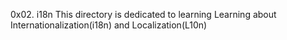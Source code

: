 0x02. i18n
This directory is dedicated to learning Learning about Internationalization(i18n) and Localization(L10n)
